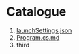 # Catalogue

1. [launchSettings.json](./launchSettings.json.md)
2. [Program.cs.md](./Program.cs.md)
3. third
